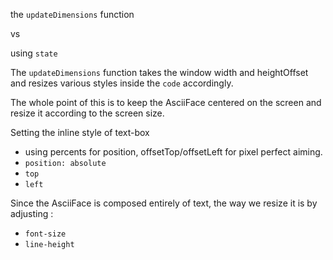 the ```updateDimensions``` function

vs

using ```state```

The ```updateDimensions``` function takes the window width and heightOffset and resizes various styles inside the ```code``` accordingly.

The whole point of this is to keep the AsciiFace centered on the screen and resize it according to the screen size.

Setting the inline style of text-box
- using percents for position, offsetTop/offsetLeft for pixel perfect aiming.
- ```position: absolute```
- ```top```
- ```left```

Since the AsciiFace is composed entirely of text, the way we resize it is by adjusting :
- ```font-size```
- ```line-height```
